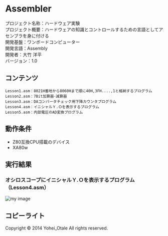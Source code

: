 Assembler
======================

プロジェクト名称：ハードウェア実験   
プロジェクト概要：ハードウェアの知識とコントロールするための言語としてアセンブラを身に付ける   
開発基盤：ワンボードコンピューター  
開発言語：Assembly  
開発者：大竹 洋平  
バージョン：1.0

コンテンツ
--------

    Lesson1.asm：8021H番地から8060Hまで順に40H,3FH....,1と格納するプログラム
    Lesson2.asm：7Bit加算器･減算器
    Lesson3.asm：DAコンバータチェック用下降カウンタプログラム
    Lesson4.asm：イニシャルＹ.Ｏを表示するプログラム
    Lesson5.asm：内部電圧のAD変換プログラム



動作条件
------

+ Z80互換CPU搭載のデバイス
+ XA80w


実行結果
----------------

### オシロスコープにイニシャルＹ.Ｏを表示するプログラム（Lesson4.asm）    
![my image](http://www.kki.yamanashi.ac.jp/~t11kf008/images/initial.png)  


コピーライト
----------
Copyright &copy; 2014 Yohei_Otale All rights reserved.
